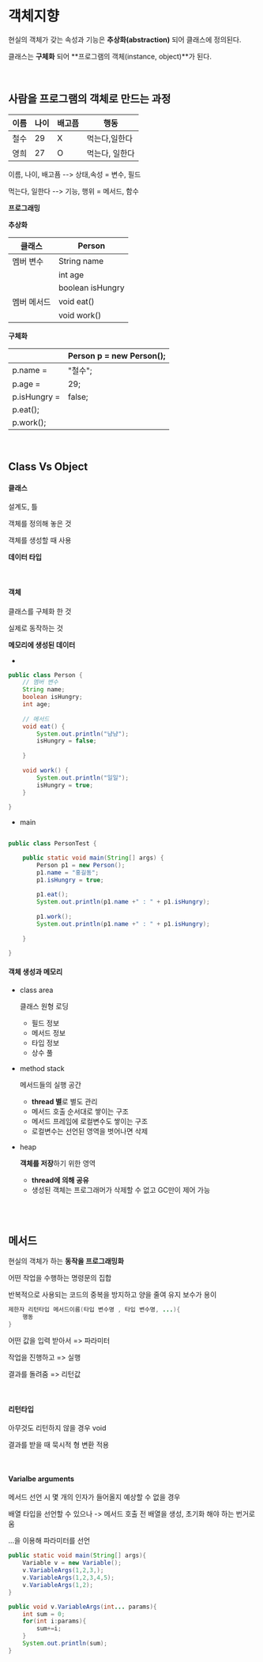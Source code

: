 # 객체지향

현실의 객체가 갖는 속성과 기능은 **추상화(abstraction)** 되어 클래스에 정의된다.

클래스는 **구체화** 되어 **프로그램의 객체(instance, object)**가 된다.

<br>

## 사람을 프로그램의 객체로 만드는 과정

| 이름 | 나이 | 배고픔 | 행동           |
| ---- | ---- | ------ | -------------- |
| 철수 | 29   | X      | 먹는다,일한다  |
| 영희 | 27   | O      | 먹는다, 일한다 |

이름, 나이, 배고픔 -->  상태,속성 = 변수, 필드

먹는다, 일한다 --> 기능, 행위 = 메서드, 함수

**프로그래밍**

**추상화**

| 클래스      | Person           |
| ----------- | ---------------- |
| 멤버 변수   | String name      |
|             | int age          |
|             | boolean isHungry |
| 멤버 메서드 | void eat()       |
|             | void work()      |

**구체화**

|              | Person p = new Person(); |
| ------------ | ------------------------ |
| p.name =     | "철수";                  |
| p.age =      | 29;                      |
| p.isHungry = | false;                   |
| p.eat();     |                          |
| p.work();    |                          |

<br>

## Class Vs Object

#### 클래스

설계도, 틀

객체를 정의해 놓은 것

객체를 생성할 때 사용

**데이터 타입**

<br>

#### 객체

클래스를 구체화 한 것

실제로 동작하는 것

**메모리에 생성된 데이터**

- 

```java
public class Person {
	// 멤버 변수
	String name;
	boolean isHungry;
	int age;
	
	// 메서드
	void eat() {
		System.out.println("냠냠");
		isHungry = false;
		
	}
	
	void work() {
		System.out.println("일일");
		isHungry = true;
	}
	
}

```



- main

```java

public class PersonTest {

	public static void main(String[] args) {
		Person p1 = new Person();
		p1.name = "홍길동";
		p1.isHungry = true;
		
		p1.eat();
		System.out.println(p1.name +" : " + p1.isHungry);
		
		p1.work();
		System.out.println(p1.name +" : " + p1.isHungry);
		
	}

}

```

#### 객체 생성과 메모리

- class area

  클래스 원형 로딩

  - 필드 정보
  - 메서드 정보
  - 타입 정보
  - 상수 풀

- method stack

  메서드들의 실행 공간

  - **thread 별**로 별도 관리
  - 메서드 호출 순서대로 쌓이는 구조
  - 메서드 프레임에 로컬변수도 쌓이는 구조
  - 로컬변수는 선언된 영역을 벗어나면 삭제

- heap

  **객체를 저장**하기 위한 영역

  - **thread에 의해 공유**
  - 생성된 객체는 프로그래머가 삭제할 수 없고 GC만이 제어 가능

<br>

<br>

## 메서드

현실의 객체가 하는 **동작을 프로그래밍화**

어떤 작업을 수행하는 명령문의 집합

반복적으로 사용되는 코드의 중복을 방지하고 양을 줄여 유지 보수가 용이

```java
제한자 리턴타입 메서드이름(타입 변수명 , 타입 변수명, ...){
    행동
}
```

어떤 값을 입력 받아서 => 파라미터

작업을 진행하고 => 실행

결과를 돌려줌 => 리턴값

<br>

#### 리턴타입

아무것도 리턴하지 않을 경우 void

결과를 받을 때 묵시적 형 변환 적용

<br>

#### Varialbe arguments

메서드 선언 시 몇 개의 인자가 들어올지 예상할 수 없을 경우

배열 타입을 선언할 수 있으나 -> 메서드 호출 전 배열을 생성, 초기화 해야 하는 번거로움

...을 이용해 파라미터를 선언

```java
public static void main(String[] args){
    Variable v = new Variable();
    v.VariableArgs(1,2,3,);
    v.VariableArgs(1,2,3,4,5);
    v.VariableArgs(1,2);
}

public void v.VariableArgs(int... params){
    int sum = 0;
    for(int i:params){
        sum+=i;
    }
    System.out.println(sum);
}
```

